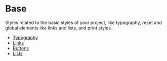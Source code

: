 # Base

Styles related to the basic styles of your project, like typography, reset and global elements like links and lists, and print styles.

- [Typography](typography.md)
- [Links](links.md)
- [Buttons](buttons.md)
- [Lists](lists.md)